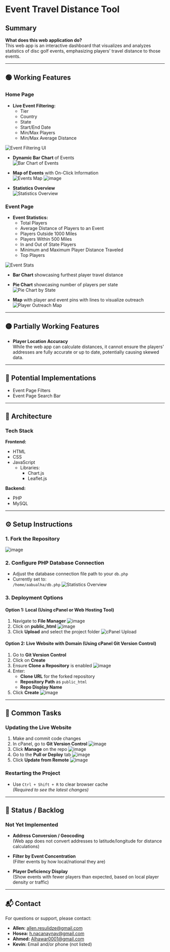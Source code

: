 # Event Travel Distance Tool

## Summary

**What does this web application do?**  
This web app is an interactive dashboard that visualizes and analyzes statistics of disc golf events, emphasizing players’ travel distance to those events.

---

## 🟢 Working Features

### Home Page

- **Live Event Filtering:**
  - Tier
  - Country
  - State
  - Start/End Date
  - Min/Max Players
  - Min/Max Average Distance

![Event Filtering UI](./readme_images/image9.png)

- **Dynamic Bar Chart** of Events  
![Bar Chart of Events](./readme_images/image19.png)

- **Map of Events** with On-Click Information  
![Events Map](./readme_images/image18.png)
![image](./readme_images/image15.png)

- **Statistics Overview**  
![Statistics Overview](./readme_images/image13.png)

### Event Page

- **Event Statistics:**
  - Total Players
  - Average Distance of Players to an Event
  - Players Outside 1000 Miles
  - Players Within 500 Miles
  - In and Out of State Players
  - Minimum and Maximum Player Distance Traveled
  - Top Players

![Event Stats](./readme_images/image17.png)

- **Bar Chart** showcasing furthest player travel distance  

- **Pie Chart** showcasing number of players per state  
![Pie Chart by State](./readme_images/image21.png)

- **Map** with player and event pins with lines to visualize outreach  
![Player Outreach Map](./readme_images/image20.png)

---

## 🟡 Partially Working Features

- **Player Location Accuracy**  
  While the web app can calculate distances, it cannot ensure the players' addresses are fully accurate or up to date, potentially causing skewed data.

---

## 🧠 Potential Implementations

- Event Page Filters  
- Event Page Search Bar

---

## 🧱 Architecture

### Tech Stack

**Frontend:**

- HTML
- CSS
- JavaScript  
  - Libraries:
    - Chart.js
    - Leaflet.js

**Backend:**

- PHP
- MySQL

---

## ⚙️ Setup Instructions

### 1. Fork the Repository

![image](./readme_images/image11.png)

### 2. Configure PHP Database Connection

- Adjust the database connection file path to your `db.php`
- Currently set to:  
  `/home/aabualha/db.php`
  ![Statistics Overview](./readme_images/image3.png)



### 3. Deployment Options

#### Option 1: Local (Using cPanel or Web Hosting Tool)

1. Navigate to **File Manager**
   ![image](./readme_images/image4.png)
2. Click on **public_html**
  ![image](./readme_images/image1.png)
4. Click **Upload** and select the project folder
  ![cPanel Upload](./readme_images/image12.png)

#### Option 2: Live Website with Domain (Using cPanel Git Version Control)

1. Go to **Git Version Control**
2. Click on **Create**
3. Ensure **Clone a Repository** is enabled
   ![image](./readme_images/image14.png)
5. Enter:
   - **Clone URL** for the forked repository
   - **Repository Path** as `public_html`
   - **Repo Display Name**
6. Click **Create**
![image](./readme_images/image16.png)

---

## 🔁 Common Tasks

### Updating the Live Website

1. Make and commit code changes  
2. In cPanel, go to **Git Version Control**
   ![image](./readme_images/image2.png)
4. Click **Manage** on the repo
   ![image](./readme_images/image8.png)
5. Go to the **Pull or Deploy** tab
   ![image](./readme_images/image6.png)
6. Click **Update from Remote**
  ![image](./readme_images/image10.png)


### Restarting the Project

- Use `Ctrl + Shift + R` to clear browser cache  
  *(Required to see the latest changes)*
  
---

## 🔧 Status / Backlog

### Not Yet Implemented

- **Address Conversion / Geocoding**  
  (Web app does not convert addresses to latitude/longitude for distance calculations)

- **Filter by Event Concentration**  
  (Filter events by how local/national they are)

- **Player Deficiency Display**  
  (Show events with fewer players than expected, based on local player density or traffic)

---

## 📬 Contact

For questions or support, please contact:

- **Allen:** [allen.resulidze@gmail.com](mailto:allen.resulidze@gmail.com)  
- **Hosea:** [h.nacanaynay@gmail.com](mailto:h.nacanaynay@gmail.com)  
- **Ahmed:** [Alhawar0001@gmail.com](mailto:Alhawar0001@gmail.com)  
- **Kevin:** Email and/or phone (not listed)
